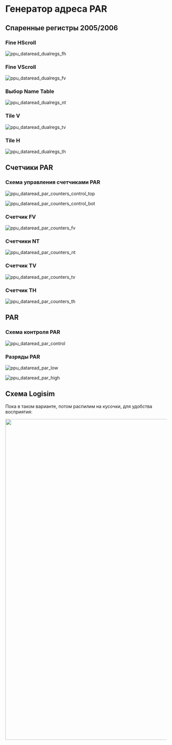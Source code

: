 # Генератор адреса PAR

## Спаренные регистры $2005/$2006

### Fine HScroll

![ppu_dataread_dualregs_fh](/BreakingNESWiki/imgstore/ppu/ppu_dualregs_fh.jpg)

### Fine VScroll

![ppu_dataread_dualregs_fv](/BreakingNESWiki/imgstore/ppu/ppu_dualregs_fv.jpg)

### Выбор Name Table

![ppu_dataread_dualregs_nt](/BreakingNESWiki/imgstore/ppu/ppu_dualregs_nt.jpg)

### Tile V

![ppu_dataread_dualregs_tv](/BreakingNESWiki/imgstore/ppu/ppu_dualregs_tv.jpg)

### Tile H

![ppu_dataread_dualregs_th](/BreakingNESWiki/imgstore/ppu/ppu_dualregs_th.jpg)

## Счетчики PAR

### Схема управления счетчиками PAR

![ppu_dataread_par_counters_control_top](/BreakingNESWiki/imgstore/ppu/ppu_par_counters_control_top.jpg)

![ppu_dataread_par_counters_control_bot](/BreakingNESWiki/imgstore/ppu/ppu_par_counters_control_bot.jpg)

### Счетчик FV

![ppu_dataread_par_counters_fv](/BreakingNESWiki/imgstore/ppu/ppu_par_counters_fv.jpg)

### Счетчики NT

![ppu_dataread_par_counters_nt](/BreakingNESWiki/imgstore/ppu/ppu_par_counters_nt.jpg)

### Счетчик TV

![ppu_dataread_par_counters_tv](/BreakingNESWiki/imgstore/ppu/ppu_par_counters_tv.jpg)

### Счетчик TH

![ppu_dataread_par_counters_th](/BreakingNESWiki/imgstore/ppu/ppu_par_counters_th.jpg)

## PAR

### Схема контроля PAR

![ppu_dataread_par_control](/BreakingNESWiki/imgstore/ppu/ppu_par_control.jpg)

### Разряды PAR

![ppu_dataread_par_low](/BreakingNESWiki/imgstore/ppu/ppu_par_low.jpg)

![ppu_dataread_par_high](/BreakingNESWiki/imgstore/ppu/ppu_par_high.jpg)

## Схема Logisim

Пока в таком варианте, потом распилим на кусочки, для удобства восприятия:

<img src="/BreakingNESWiki/imgstore/ppu_logisim_pargen.jpg" width="1000px">
